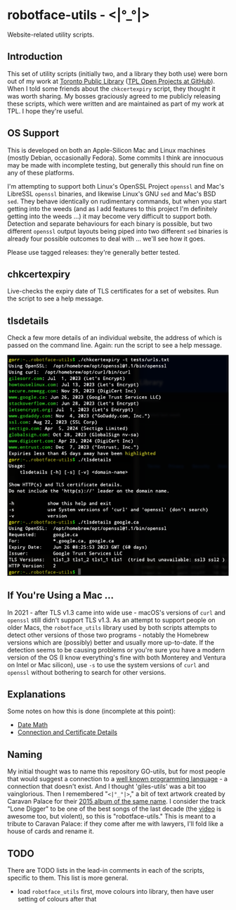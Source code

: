 # robotface-utils - <|°_°|>

Website-related utility scripts.

## Introduction

This set of utility scripts (initially two, and a library they both use)
were born out of my work at <a href="https://tpl.ca">Toronto Public
Library</a> (<a href="https://github.com/TorontoPublicLibrary/">TPL Open
Projects at GitHub</a>).  When I told some friends about the
`chkcertexpiry` script, they thought it was worth sharing.  My bosses
graciously agreed to me publicly releasing these scripts, which were
written and are maintained as part of my work at TPL.  I hope they're
useful.

## OS Support

This is developed on both an Apple-Silicon Mac and Linux machines (mostly
Debian, occasionally Fedora).  Some commits I think are innocuous may be
made with incomplete testing, but generally this should run fine on any of
these platforms.

I'm attempting to support both Linux's OpenSSL Project `openssl` and Mac's
LibreSSL `openssl` binaries, and likewise Linux's GNU `sed` and Mac's BSD
`sed`.  They behave identically on rudimentary commands, but when you start
getting into the weeds (and as I add features to this project I'm
definitely getting into the weeds ...) it may become very difficult to
support both.  Detection and separate behaviours for each binary is
possible, but two different `openssl` output layouts being piped into two
different `sed` binaries is already four possible outcomes to deal with ...
we'll see how it goes.

Please use tagged releases: they're generally better tested.

## chkcertexpiry

Live-checks the expiry date of TLS certificates for a set of websites.
Run the script to see a help message.

## tlsdetails

Check a few more details of an individual website, the address of which is
passed on the command line.  Again: run the script to see a help message.

![utilities in action (v0.2)](images/v0.2.png)

## If You're Using a Mac ...

In 2021 - after TLS v1.3 came into wide use - macOS's versions of `curl`
and `openssl` still didn't support TLS v1.3.  As an attempt to support
people on older Macs, the `robotface_utils` library used by both scripts
attempts to detect other versions of those two programs - notably the
Homebrew versions which are (possibly) better and usually more
up-to-date.  If the detection seems to be causing problems or you're sure
you have a modern version of the OS (I know everything's fine with both
Monterey and Ventura on Intel or Mac silicon), use `-s` to use the system
versions of `curl` and `openssl` without bothering to search for other
versions.

## Explanations

Some notes on how this is done (incomplete at this point):

- [Date Math](DateMath.md)
- [Connection and Certificate Details](DissectingTheConnection.md)

## Naming

My initial thought was to name this repository GO-utils, but for most
people that would suggest a connection to a <a
href="https://en.wikipedia.org/wiki/Go_(programming_language)">well known
programming language</a> - a connection that doesn't exist.  And I thought
'giles-utils' was a bit too vainglorious.  Then I remembered "`<|°_°|>`,"
a bit of text artwork created by Caravan Palace for their <a
href="https://en.wikipedia.org/wiki/Robot_Face">2015 album of the same
name</a>.  I consider the track "Lone Digger" to be one of the best songs
of the last decade (the <a
href="https://www.youtube.com/watch?v=UbQgXeY_zi4">video</a> is awesome too,
but violent), so this is "robotface-utils."  This is meant to a tribute to
Caravan Palace: if they come after me with lawyers, I'll fold like a house
of cards and rename it.

## TODO

There are TODO lists in the lead-in comments in each of the scripts,
specific to them.  This list is more general.

- load `robotface_utils` first, move colours into library, then have
  user setting of colours after that


